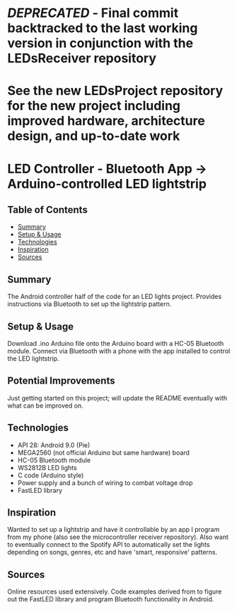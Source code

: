 # *DEPRECATED* - Final commit backtracked to the last working version in conjunction with the LEDsReceiver repository
# See the new LEDsProject repository for the new project including improved hardware, architecture design, and up-to-date work


# LED Controller - Bluetooth App -> Arduino-controlled LED lightstrip

## Table of Contents
* [Summary](#summary)
* [Setup & Usage](#setup-&-usage)
* [Technologies](#technologies)
* [Inspiration](#inspiration)
* [Sources](#sources)

## Summary
The Android controller half of the code for an LED lights project. Provides instructions via Bluetooth to set up the lightstrip pattern.

## Setup & Usage
Download .ino Arduino file onto the Arduino board with a HC-05 Bluetooth module. Connect via Bluetooth with a phone with the app installed to control the LED lightstrip.

## Potential Improvements
Just getting started on this project; will update the README eventually with what can be improved on.

## Technologies
* API 28: Android 9.0 (Pie)
* MEGA2560 (not official Arduino but same hardware) board
* HC-05 Bluetooth module
* WS2812B LED lights
* C code (Arduino style)
* Power supply and a bunch of wiring to combat voltage drop
* FastLED library

## Inspiration
Wanted to set up a lightstrip and have it controllable by an app I program from my phone (also see the microcontroller receiver repository).  Also want to eventually connect to the Spotify API to automatically set the lights depending on songs, genres, etc and have 'smart, responsive' patterns.

## Sources
Online resources used extensively.  Code examples derived from to figure out the FastLED library and program Bluetooth functionality in Android.
